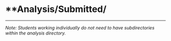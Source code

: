# **Analysis/Submitted/
---
*Note: Students working individually do not need to have subdirectories within the analysis directory.*
